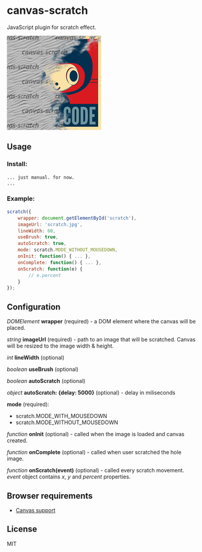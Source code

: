 # canvas-scratch
JavaScript plugin for scratch effect.

![Demo](/demo_image.png)

## Usage

### Install:

    ... just manual. for now.
    ...

### Example:

```javascript
scratch({
    wrapper: document.getElementById('scratch'),
    imageUrl: 'scratch.jpg',
    lineWidth: 60,
    useBrush: true,
    autoScratch: true,
    mode: scratch.MODE_WITHOUT_MOUSEDOWN,
    onInit: function() { ... },
    onComplete: function() { ... },
    onScratch: function(e) {
        // e.percent
    }
});
```

## Configuration

<i>DOMElement</i> <b>wrapper</b> (required) - a DOM element where the canvas will be placed.

<i>string</i> <b>imageUrl</b> (required) - path to an image that will be scratched. Canvas will be resized to the image width & height.

<i>int</i> <b>lineWidth</b> (optional)

<i>boolean</i> <b>useBrush</b> (optional)

<i>boolean</i> <b>autoScratch</b> (optional)

<i>object</i> <b>autoScratch: {delay: 5000}</b> (optional) - delay in miliseconds

<b>mode</b> (required):
* scratch.MODE_WITH_MOUSEDOWN
* scratch.MODE_WITHOUT_MOUSEDOWN

<i>function</i> <b>onInit</b> (optional) - called when the image is loaded and canvas created.

<i>function</i> <b>onComplete</b> (optional) - called when user scratched the hole image.

<i>function</i> <b>onScratch(event)</b> (optional) - called every scratch movement. <var>event</var> object contains <var>x</var>, <var>y</var> and <var>percent</var> properties.


## Browser requirements

* [Canvas support](http://caniuse.com/#feat=canvas)

## License

MIT
